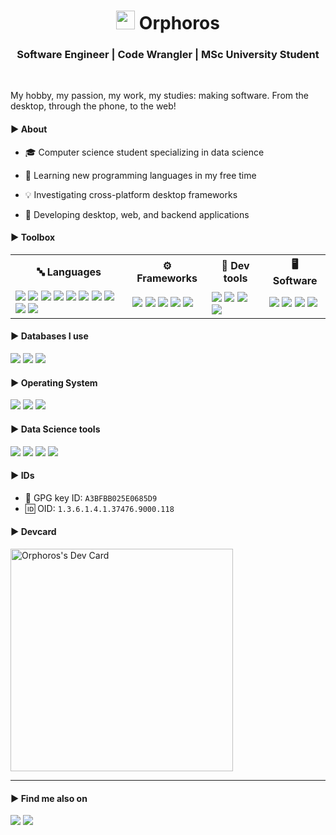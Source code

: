 <h1 align="center"><img src="https://avatars.githubusercontent.com/u/64602077?v=4" width="30px"> Orphoros</h1>
<h3 align="center">Software Engineer | Code Wrangler | MSc University Student</h3>

</br>

My hobby, my passion, my work, my studies: making software. From the desktop, through the phone, to the web!

<h4> ▶️ About </h4>

- 🎓 Computer science student specializing in data science

- 🌱 Learning new programming languages in my free time

- 💡 Investigating cross-platform desktop frameworks

- 📝 Developing desktop, web, and backend applications

<h4> ▶️ Toolbox </h4>
<table>
  <tr>
    <th>🔤 Languages</th>
    <th>⚙️ Frameworks</th>
    <th>🔨 Dev tools</th>
    <th>🖥️ Software</th>
  </tr>
  <tr>
    <td>
      <img src="https://img.shields.io/badge/java-%23ED8B00.svg?style=for-the-badge&logo=java&logoColor=white">
      <img src="https://img.shields.io/badge/javascript-%23323330.svg?style=for-the-badge&logo=javascript&logoColor=%23F7DF1E">
      <img src="https://img.shields.io/badge/c++-%2300599C.svg?style=for-the-badge&logo=c%2B%2B&logoColor=white">
      <img src="https://img.shields.io/badge/html5-%23E34F26.svg?style=for-the-badge&logo=html5&logoColor=white">
      <img src="https://img.shields.io/badge/css3-%231572B6.svg?style=for-the-badge&logo=css3&logoColor=white">
      <img src="https://img.shields.io/badge/typescript-%23007ACC.svg?style=for-the-badge&logo=typescript&logoColor=white">
      <img src="https://img.shields.io/badge/go-%2300ADD8.svg?style=for-the-badge&logo=go&logoColor=white">
      <img src="https://img.shields.io/badge/rust-%23000000.svg?style=for-the-badge&logo=rust&logoColor=white">
      <img src="https://img.shields.io/badge/dart-%230175C2.svg?style=for-the-badge&logo=dart&logoColor=white">
      <img src="https://img.shields.io/badge/python-3670A0?style=for-the-badge&logo=python&logoColor=ffdd54">
    </td>
    <td>
      <img src="https://img.shields.io/badge/svelte-%23f1413d.svg?style=for-the-badge&logo=svelte&logoColor=white">
      <img src="https://img.shields.io/badge/tailwindcss-%2338B2AC.svg?style=for-the-badge&logo=tailwind-css&logoColor=white">
      <img src="https://img.shields.io/badge/react-%2320232a.svg?style=for-the-badge&logo=react&logoColor=%2361DAFB">
      <img src="https://img.shields.io/badge/vuejs-%2335495e.svg?style=for-the-badge&logo=vuedotjs&logoColor=%234FC08D">
      <img src="https://img.shields.io/badge/angular-%23DD0031.svg?style=for-the-badge&logo=angular&logoColor=white">
    </td>
    <td>
      <img src="https://img.shields.io/badge/Gradle-02303A.svg?style=for-the-badge&logo=Gradle&logoColor=white">
      <img src="https://img.shields.io/badge/Apache%20Maven-C71A36?style=for-the-badge&logo=Apache%20Maven&logoColor=white">
      <img src="https://img.shields.io/badge/CMake-%23008FBA.svg?style=for-the-badge&logo=cmake&logoColor=white">
      <img src="https://img.shields.io/badge/docker-%230db7ed.svg?style=for-the-badge&logo=docker&logoColor=white">
    </td>
    <td>
      <img src="https://img.shields.io/badge/Visual%20Studio%20Code-0078d7.svg?style=for-the-badge&logo=visual-studio-code&logoColor=white">
      <img src="https://img.shields.io/badge/IntelliJIDEA-000000.svg?style=for-the-badge&logo=intellij-idea&logoColor=white">
      <img src="https://img.shields.io/badge/CLion-black?style=for-the-badge&logo=clion&logoColor=white">
      <img src="https://img.shields.io/badge/Postman-FF6C37?style=for-the-badge&logo=postman&logoColor=white">
    </td>
  </tr>
</table> 

<h4> ▶️ Databases I use </h4>
<span>
  <img src="https://img.shields.io/badge/MongoDB-%234ea94b.svg?style=for-the-badge&logo=mongodb&logoColor=white">
  <img src="https://img.shields.io/badge/postgres-%23316192.svg?style=for-the-badge&logo=postgresql&logoColor=white">
  <img src="https://img.shields.io/badge/mysql-%2300f.svg?style=for-the-badge&logo=mysql&logoColor=white">
</span>

<h4> ▶️ Operating System </h4>
<span>
  <img src="https://img.shields.io/badge/Linux-FCC624?style=for-the-badge&logo=linux&logoColor=black">
  <img src="https://img.shields.io/badge/Windows-0078D6?style=for-the-badge&logo=windows&logoColor=white">
  <img src="https://img.shields.io/badge/MacOS-444444?style=for-the-badge&logo=apple&logoColor=white">
</span>

<h4> ▶️ Data Science tools </h4>
<span>
  <img src="https://img.shields.io/badge/jupyter-%23FA0F00.svg?style=for-the-badge&logo=jupyter&logoColor=white">
  <img src="https://img.shields.io/badge/Keras-%23D00000.svg?style=for-the-badge&logo=Keras&logoColor=white">
  <img src="https://img.shields.io/badge/Matplotlib-%23ffffff.svg?style=for-the-badge&logo=Matplotlib&logoColor=black">
  <img src="https://img.shields.io/badge/scikit--learn-%23F7931E.svg?style=for-the-badge&logo=scikit-learn&logoColor=white">
</span>

<h4> ▶️ IDs </h4>

- 🔑 GPG key ID: `A3BFBB025E0685D9`
- 🆔 OID: `1.3.6.1.4.1.37476.9000.118`

<h4> ▶️ Devcard </h4>

<a href="https://app.daily.dev/orphoros"><img src="https://api.daily.dev/devcards/v2/1EPZrDchBrKVRR1SjCxIS.png?type=default&r=0ie" width="356" alt="Orphoros's Dev Card"/></a>

---

<h4> ▶️ Find me also on </h4>

<span>
  <a target="_blank" href="https://twitter.com/orphoros"><img src="https://img.shields.io/badge/Twitter-%231DA1F2.svg?style=for-the-badge&logo=Twitter&logoColor=white"></a>
  <a target="_blank" href="https://gitlab.com/Orphoros"><img src="https://img.shields.io/badge/gitlab-%23181717.svg?style=for-the-badge&logo=gitlab&logoColor=white"></a>
</span>
